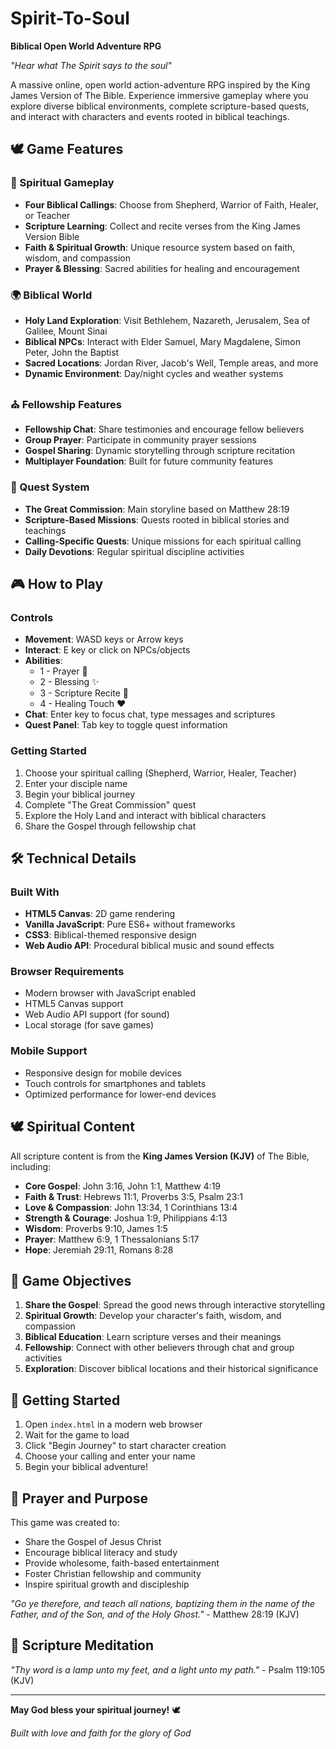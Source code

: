 # Spirit-To-Soul
**Biblical Open World Adventure RPG**

*"Hear what The Spirit says to the soul"*

A massive online, open world action-adventure RPG inspired by the King James Version of The Bible. Experience immersive gameplay where you explore diverse biblical environments, complete scripture-based quests, and interact with characters and events rooted in biblical teachings.

## 🕊️ Game Features

### 🙏 Spiritual Gameplay
- **Four Biblical Callings**: Choose from Shepherd, Warrior of Faith, Healer, or Teacher
- **Scripture Learning**: Collect and recite verses from the King James Version Bible
- **Faith & Spiritual Growth**: Unique resource system based on faith, wisdom, and compassion
- **Prayer & Blessing**: Sacred abilities for healing and encouragement

### 🌍 Biblical World
- **Holy Land Exploration**: Visit Bethlehem, Nazareth, Jerusalem, Sea of Galilee, Mount Sinai
- **Biblical NPCs**: Interact with Elder Samuel, Mary Magdalene, Simon Peter, John the Baptist
- **Sacred Locations**: Jordan River, Jacob's Well, Temple areas, and more
- **Dynamic Environment**: Day/night cycles and weather systems

### ⛪ Fellowship Features
- **Fellowship Chat**: Share testimonies and encourage fellow believers
- **Group Prayer**: Participate in community prayer sessions
- **Gospel Sharing**: Dynamic storytelling through scripture recitation
- **Multiplayer Foundation**: Built for future community features

### 📖 Quest System
- **The Great Commission**: Main storyline based on Matthew 28:19
- **Scripture-Based Missions**: Quests rooted in biblical stories and teachings
- **Calling-Specific Quests**: Unique missions for each spiritual calling
- **Daily Devotions**: Regular spiritual discipline activities

## 🎮 How to Play

### Controls
- **Movement**: WASD keys or Arrow keys
- **Interact**: E key or click on NPCs/objects
- **Abilities**: 
  - 1 - Prayer 🙏
  - 2 - Blessing ✨
  - 3 - Scripture Recite 📖
  - 4 - Healing Touch ❤️
- **Chat**: Enter key to focus chat, type messages and scriptures
- **Quest Panel**: Tab key to toggle quest information

### Getting Started
1. Choose your spiritual calling (Shepherd, Warrior, Healer, Teacher)
2. Enter your disciple name
3. Begin your biblical journey
4. Complete "The Great Commission" quest
5. Explore the Holy Land and interact with biblical characters
6. Share the Gospel through fellowship chat

## 🛠️ Technical Details

### Built With
- **HTML5 Canvas**: 2D game rendering
- **Vanilla JavaScript**: Pure ES6+ without frameworks
- **CSS3**: Biblical-themed responsive design
- **Web Audio API**: Procedural biblical music and sound effects

### Browser Requirements
- Modern browser with JavaScript enabled
- HTML5 Canvas support
- Web Audio API support (for sound)
- Local storage (for save games)

### Mobile Support
- Responsive design for mobile devices
- Touch controls for smartphones and tablets
- Optimized performance for lower-end devices

## 🕊️ Spiritual Content

All scripture content is from the **King James Version (KJV)** of The Bible, including:

- **Core Gospel**: John 3:16, John 1:1, Matthew 4:19
- **Faith & Trust**: Hebrews 11:1, Proverbs 3:5, Psalm 23:1
- **Love & Compassion**: John 13:34, 1 Corinthians 13:4
- **Strength & Courage**: Joshua 1:9, Philippians 4:13
- **Wisdom**: Proverbs 9:10, James 1:5
- **Prayer**: Matthew 6:9, 1 Thessalonians 5:17
- **Hope**: Jeremiah 29:11, Romans 8:28

## 🎯 Game Objectives

1. **Share the Gospel**: Spread the good news through interactive storytelling
2. **Spiritual Growth**: Develop your character's faith, wisdom, and compassion
3. **Biblical Education**: Learn scripture verses and their meanings
4. **Fellowship**: Connect with other believers through chat and group activities
5. **Exploration**: Discover biblical locations and their historical significance

## 🚀 Getting Started

1. Open `index.html` in a modern web browser
2. Wait for the game to load
3. Click "Begin Journey" to start character creation
4. Choose your calling and enter your name
5. Begin your biblical adventure!

## 🙏 Prayer and Purpose

This game was created to:
- Share the Gospel of Jesus Christ
- Encourage biblical literacy and study
- Provide wholesome, faith-based entertainment
- Foster Christian fellowship and community
- Inspire spiritual growth and discipleship

*"Go ye therefore, and teach all nations, baptizing them in the name of the Father, and of the Son, and of the Holy Ghost."* - Matthew 28:19 (KJV)

## 📜 Scripture Meditation

*"Thy word is a lamp unto my feet, and a light unto my path."* - Psalm 119:105 (KJV)

---

**May God bless your spiritual journey!** 🕊️

*Built with love and faith for the glory of God*
